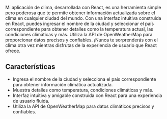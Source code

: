 Mi aplicación de clima, desarrollada con React, es una herramienta simple pero poderosa que te permite obtener información actualizada sobre el clima en cualquier ciudad del mundo. Con una interfaz intuitiva construida en React, puedes ingresar el nombre de la ciudad y seleccionar el país correspondiente para obtener detalles como la temperatura actual, las condiciones climáticas y más. Utiliza la API de OpenWeatherMap para proporcionar datos precisos y confiables. ¡Nunca te sorprenderás con el clima otra vez mientras disfrutas de la experiencia de usuario que React ofrece.

## Características

- Ingresa el nombre de la ciudad y selecciona el país correspondiente para obtener información climática actualizada.
- Muestra detalles como temperatura, condiciones climáticas y más.
- Interfaz intuitiva y amigable construida con React para una experiencia de usuario fluida.
- Utiliza la API de OpenWeatherMap para datos climáticos precisos y confiables.
